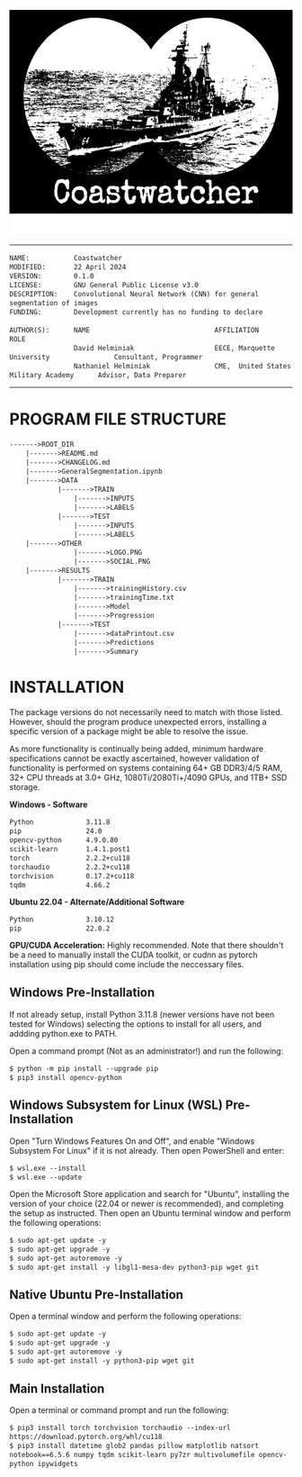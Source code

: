 <p align="center">
  <img src='/OTHER/LOGO.PNG' height='400'>
</p>

***
    NAME:           Coastwatcher    
    MODIFIED:       22 April 2024  
    VERSION:        0.1.0  
    LICENSE:        GNU General Public License v3.0  
    DESCRIPTION:    Convolutional Neural Network (CNN) for general segmentation of images  
    FUNDING:        Development currently has no funding to declare
	
    AUTHOR(S):      NAME                               AFFILIATION                               ROLE
                    David Helminiak                    EECE, Marquette University                Consultant, Programmer
                    Nathaniel Helminiak                CME,  United States Military Academy      Advisor, Data Preparer
***

# PROGRAM FILE STRUCTURE

    ------->ROOT_DIR
        |------->README.md
        |------->CHANGELOG.md
        |------->GeneralSegmentation.ipynb
        |------->DATA
                |------->TRAIN
                    |------->INPUTS
                    |------->LABELS
                |------->TEST
                    |------->INPUTS
                    |------->LABELS
        |------->OTHER
                    |------->LOGO.PNG
                    |------->SOCIAL.PNG
        |------->RESULTS
                |------->TRAIN
                    |------->trainingHistory.csv
                    |------->trainingTime.txt
                    |------->Model
                    |------->Progression
                |------->TEST
                    |------->dataPrintout.csv
                    |------->Predictions
                    |------->Summary
					

# INSTALLATION

The package versions do not necessarily need to match with those listed. However, should the program produce unexpected errors, installing a specific version of a package might be able to resolve the issue. 

As more functionality is continually being added, minimum hardware specifications cannot be exactly ascertained, however validation of functionality is performed on systems containing 64+ GB DDR3/4/5 RAM, 32+ CPU threads at 3.0+ GHz, 1080Ti/2080Ti+/4090 GPUs, and 1TB+ SSD storage. 

**Windows - Software**  

	Python             3.11.8
	pip                24.0
	opencv-python      4.9.0.80
	scikit-learn       1.4.1.post1
	torch              2.2.2+cu118
	torchaudio         2.2.2+cu118
	torchvision        0.17.2+cu118
	tqdm               4.66.2

**Ubuntu 22.04 - Alternate/Additional Software**
	
	Python             3.10.12
	pip                22.0.2

**GPU/CUDA Acceleration:** Highly recommended. Note that there shouldn't be a need to manually install the CUDA toolkit, or cudnn as pytorch installation using pip should come include the neccessary files.

## Windows Pre-Installation

If not already setup, install Python 3.11.8 (newer versions have not been tested for Windows) selecting the options to install for all users, and addding python.exe to PATH.

Open a command prompt (Not as an administrator!) and run the following: 

	$ python -m pip install --upgrade pip
	$ pip3 install opencv-python

## Windows Subsystem for Linux (WSL) Pre-Installation

Open "Turn Windows Features On and Off", and enable "Windows Subsystem For Linux" if it is not already. Then open PowerShell and enter:

	$ wsl.exe --install
	$ wsl.exe --update
	
Open the Microsoft Store application and search for "Ubuntu", installing the version of your choice (22.04 or newer is recommended), and completing the setup as instructed. Then open an Ubuntu terminal window and perform the following operations: 

	$ sudo apt-get update -y 
	$ sudo apt-get upgrade -y 
	$ sudo apt-get autoremove -y 
	$ sudo apt-get install -y libgl1-mesa-dev python3-pip wget git
	
## Native Ubuntu Pre-Installation

Open a terminal window and perform the following operations:
    
	$ sudo apt-get update -y 
	$ sudo apt-get upgrade -y 
	$ sudo apt-get autoremove -y 
	$ sudo apt-get install -y python3-pip wget git
    
## Main Installation

Open a terminal or command prompt and run the following:
    
	$ pip3 install torch torchvision torchaudio --index-url https://download.pytorch.org/whl/cu118
	$ pip3 install datetime glob2 pandas pillow matplotlib natsort notebook==6.5.6 numpy tqdm scikit-learn py7zr multivolumefile opencv-python ipywidgets
